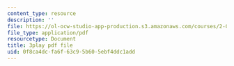 ```yaml
---
content_type: resource
description: ''
file: https://ol-ocw-studio-app-production.s3.amazonaws.com/courses/2-003sc-engineering-dynamics-fall-2011/0f8ca4dcfa6f63c95b605ebf4ddc1add_pYZMNOuRwk0.pdf
file_type: application/pdf
resourcetype: Document
title: 3play pdf file
uid: 0f8ca4dc-fa6f-63c9-5b60-5ebf4ddc1add
---
```

